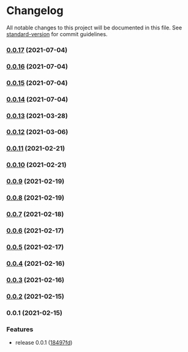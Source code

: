 # Changelog

All notable changes to this project will be documented in this file. See [standard-version](https://github.com/conventional-changelog/standard-version) for commit guidelines.

### [0.0.17](https://github.com/nlopezm/aws-cdk-image-resize/compare/v0.0.16...v0.0.17) (2021-07-04)

### [0.0.16](https://github.com/nlopezm/aws-cdk-image-resize/compare/v0.0.15...v0.0.16) (2021-07-04)

### [0.0.15](https://github.com/nlopezm/aws-cdk-image-resize/compare/v0.0.14...v0.0.15) (2021-07-04)

### [0.0.14](https://github.com/nlopezm/aws-cdk-image-resize/compare/v0.0.13...v0.0.14) (2021-07-04)

### [0.0.13](https://github.com/nlopezm/aws-cdk-image-resize/compare/v0.0.12...v0.0.13) (2021-03-28)

### [0.0.12](https://github.com/nlopezm/aws-cdk-image-resize/compare/v0.0.10...v0.0.12) (2021-03-06)

### [0.0.11](https://github.com/nlopezm/aws-cdk-image-resize/compare/v0.0.10...v0.0.11) (2021-02-21)

### [0.0.10](https://github.com/nlopezm/aws-cdk-image-resize/compare/v0.0.9...v0.0.10) (2021-02-21)

### [0.0.9](https://github.com/nlopezm/aws-cdk-image-resize/compare/v0.0.8...v0.0.9) (2021-02-19)

### [0.0.8](https://github.com/nlopezm/aws-cdk-image-resize/compare/v0.0.6...v0.0.8) (2021-02-19)

### [0.0.7](https://github.com/nlopezm/aws-cdk-image-resize/compare/v0.0.6...v0.0.7) (2021-02-18)

### [0.0.6](https://github.com/nlopezm/aws-cdk-image-resize/compare/v0.0.5...v0.0.6) (2021-02-17)

### [0.0.5](https://github.com/nlopezm/aws-cdk-image-resize/compare/v0.0.4...v0.0.5) (2021-02-17)

### [0.0.4](https://github.com/nlopezm/aws-cdk-image-resize/compare/v0.0.3...v0.0.4) (2021-02-16)

### [0.0.3](https://github.com/nlopezm/aws-cdk-image-resize/compare/v0.0.2...v0.0.3) (2021-02-16)

### [0.0.2](https://github.com/nlopezm/aws-cdk-image-resize/compare/v0.0.1...v0.0.2) (2021-02-15)

### 0.0.1 (2021-02-15)

### Features

- release 0.0.1 ([18497fd](https://github.com/nlopezm/aws-cdk-image-resize/commit/18497fd2f234ad4c310d56c7b53b88fee08c949b))

